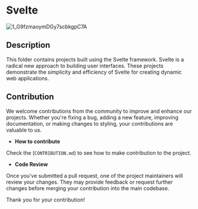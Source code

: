 # Svelte

![1_G9fzmaoymDGy7scbkgpC7A](https://github.com/khaymanii/JSFusion/assets/116851212/70a17466-f20a-4770-8581-2aa6de42e303)


## Description

This folder contains projects built using the Svelte framework. Svelte is a radical new approach to building user interfaces. These projects demonstrate the simplicity and efficiency of Svelte for creating dynamic web applications.

## Contribution

We welcome contributions from the community to improve and enhance our projects. Whether you're fixing a bug, adding a new feature, improving documentation, or making changes to styling, your contributions are valuable to us.

- **How to contribute**

Check the (`CONTRIBUTION.md`) to see how to make contribution to the project.

- **Code Review**

Once you've submitted a pull request, one of the project maintainers will review your changes. They may provide feedback or request further changes before merging your contribution into the main codebase.

Thank you for your contribution!

